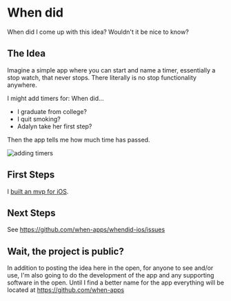 # When did

When did I come up with this idea? Wouldn't it be nice to know?

## The Idea

Imagine a simple app where you can start and name a timer, essentially a stop watch, that never stops. There literally is no stop functionality anywhere.

I might add timers for: When did...

* I graduate from college?
* I quit smoking?
* Adalyn take her first step?

Then the app tells me how much time has passed.

![adding timers](http://cl.ly/image/252A3t0M0J09/demo.gif)

## First Steps

I [built an mvp for iOS](https://github.com/when-apps/whendid-ios).

## Next Steps

See https://github.com/when-apps/whendid-ios/issues

## Wait, the project is public?

In addition to posting the idea here in the open, for anyone to see and/or use, I'm also going to do the development of the app and any supporting software in the open. Until I find a better name for the app everything will be located at https://github.com/when-apps
